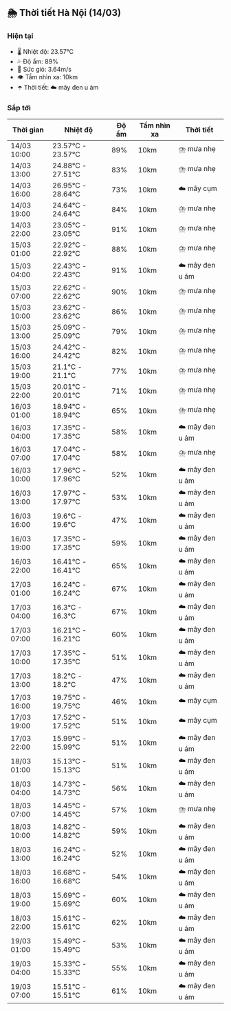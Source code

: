 ## 🌦️ Thời tiết Hà Nội (14/03)

### Hiện tại

- 🌡️ Nhiệt độ: 23.57℃
- 💦 Độ ẩm: 89%
- 💨 Sức gió: 3.64m/s
- 👁️ Tầm nhìn xa: 10km
- ☂️ Thời tiết: ☁️ mây đen u ám

### Sắp tới

| Thời gian | Nhiệt độ | Độ ẩm | Tầm nhìn xa | Thời tiết |
| --- | --- | --- | --- | --- |
| 14/03 10:00 | 23.57℃ - 23.57℃ | 89% | 10km | ⛈️ mưa nhẹ |
| 14/03 13:00 | 24.88℃ - 27.51℃ | 83% | 10km | ⛈️ mưa nhẹ |
| 14/03 16:00 | 26.95℃ - 28.64℃ | 73% | 10km | ☁️ mây cụm |
| 14/03 19:00 | 24.64℃ - 24.64℃ | 84% | 10km | ⛈️ mưa nhẹ |
| 14/03 22:00 | 23.05℃ - 23.05℃ | 91% | 10km | ⛈️ mưa nhẹ |
| 15/03 01:00 | 22.92℃ - 22.92℃ | 88% | 10km | ⛈️ mưa nhẹ |
| 15/03 04:00 | 22.43℃ - 22.43℃ | 91% | 10km | ☁️ mây đen u ám |
| 15/03 07:00 | 22.62℃ - 22.62℃ | 90% | 10km | ⛈️ mưa nhẹ |
| 15/03 10:00 | 23.62℃ - 23.62℃ | 86% | 10km | ⛈️ mưa nhẹ |
| 15/03 13:00 | 25.09℃ - 25.09℃ | 79% | 10km | ⛈️ mưa nhẹ |
| 15/03 16:00 | 24.42℃ - 24.42℃ | 82% | 10km | ⛈️ mưa nhẹ |
| 15/03 19:00 | 21.1℃ - 21.1℃ | 77% | 10km | ⛈️ mưa nhẹ |
| 15/03 22:00 | 20.01℃ - 20.01℃ | 71% | 10km | ⛈️ mưa nhẹ |
| 16/03 01:00 | 18.94℃ - 18.94℃ | 65% | 10km | ⛈️ mưa nhẹ |
| 16/03 04:00 | 17.35℃ - 17.35℃ | 58% | 10km | ☁️ mây đen u ám |
| 16/03 07:00 | 17.04℃ - 17.04℃ | 58% | 10km | ⛈️ mưa nhẹ |
| 16/03 10:00 | 17.96℃ - 17.96℃ | 52% | 10km | ☁️ mây đen u ám |
| 16/03 13:00 | 17.97℃ - 17.97℃ | 53% | 10km | ☁️ mây đen u ám |
| 16/03 16:00 | 19.6℃ - 19.6℃ | 47% | 10km | ☁️ mây đen u ám |
| 16/03 19:00 | 17.35℃ - 17.35℃ | 59% | 10km | ☁️ mây đen u ám |
| 16/03 22:00 | 16.41℃ - 16.41℃ | 65% | 10km | ☁️ mây đen u ám |
| 17/03 01:00 | 16.24℃ - 16.24℃ | 67% | 10km | ☁️ mây đen u ám |
| 17/03 04:00 | 16.3℃ - 16.3℃ | 67% | 10km | ☁️ mây đen u ám |
| 17/03 07:00 | 16.21℃ - 16.21℃ | 60% | 10km | ☁️ mây đen u ám |
| 17/03 10:00 | 17.35℃ - 17.35℃ | 51% | 10km | ☁️ mây đen u ám |
| 17/03 13:00 | 18.2℃ - 18.2℃ | 47% | 10km | ☁️ mây đen u ám |
| 17/03 16:00 | 19.75℃ - 19.75℃ | 46% | 10km | ☁️ mây cụm |
| 17/03 19:00 | 17.52℃ - 17.52℃ | 51% | 10km | ☁️ mây cụm |
| 17/03 22:00 | 15.99℃ - 15.99℃ | 51% | 10km | ☁️ mây đen u ám |
| 18/03 01:00 | 15.13℃ - 15.13℃ | 51% | 10km | ☁️ mây đen u ám |
| 18/03 04:00 | 14.73℃ - 14.73℃ | 56% | 10km | ☁️ mây đen u ám |
| 18/03 07:00 | 14.45℃ - 14.45℃ | 57% | 10km | ⛈️ mưa nhẹ |
| 18/03 10:00 | 14.82℃ - 14.82℃ | 59% | 10km | ☁️ mây đen u ám |
| 18/03 13:00 | 16.24℃ - 16.24℃ | 52% | 10km | ☁️ mây đen u ám |
| 18/03 16:00 | 16.68℃ - 16.68℃ | 54% | 10km | ☁️ mây đen u ám |
| 18/03 19:00 | 15.69℃ - 15.69℃ | 60% | 10km | ☁️ mây đen u ám |
| 18/03 22:00 | 15.61℃ - 15.61℃ | 62% | 10km | ☁️ mây đen u ám |
| 19/03 01:00 | 15.49℃ - 15.49℃ | 53% | 10km | ☁️ mây đen u ám |
| 19/03 04:00 | 15.33℃ - 15.33℃ | 55% | 10km | ☁️ mây đen u ám |
| 19/03 07:00 | 15.51℃ - 15.51℃ | 61% | 10km | ☁️ mây đen u ám |
